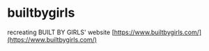 # builtbygirls
recreating BUILT BY GIRLS' website
[https://www.builtbygirls.com/](https://www.builtbygirls.com/)
